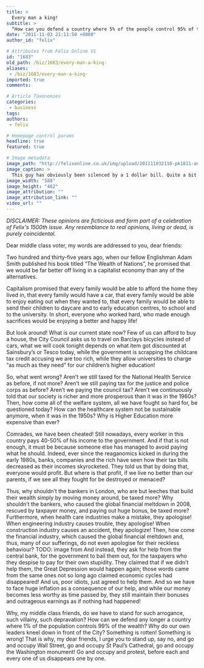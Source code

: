 ```yaml
---
title: >
  Every man a king!
subtitle: >
  “How can you defend a country where 5% of the people control 95% of the wealth?” postulates Comrade Juggernutx
date: "2011-11-03 21:11:50 +0000"
author_id: "felix"

# Attributes from Felix Online V1
id: "1683"
old_path: /biz/1683/every-man-a-king-
aliases:
 - /biz/1683/every-man-a-king-
imported: true
comments:

# Article Taxonomies
categories:
 - business
tags:
authors:
 - felix

# Homepage control params
headline: true
featured: true

# Image metadata
image_path: "http://felixonline.co.uk/img/upload/201111032110-pk1811-anonymous1.jpg"
image_caption: >
  This guy has obviously been silenced by a 1 dollar bill. Quite a bit cheap, really.
image_width: "588"
image_height: "462"
image_attribution: ""
image_attribution_link: ""
video_url: ""
---
```


_DISCLAIMER: These opinions are ficticious and form part of a celebration of Felix's 1500th issue. Any resemblance to real opinions, living or dead, is purely coincidental._

Dear middle class voter, my words are addressed to you, dear friends:

Two hundred and thirty-five years ago, when our fellow Englishman Adam Smith published his book titled “The Wealth of Nations”, he promised that we would be far better off living in a capitalist economy than any of the alternatives.

Capitalism promised that every family would be able to afford the home they lived in, that every family would have a car, that every family would be able to enjoy eating out when they wanted to, that every family would be able to send their children to daycare and to early education centres, to school and to the university. In short, everyone who worked hard, who made enough sacrifices would be enjoying a better and happy life!

But look around! What is our current state now? Few of us can afford to buy a house, the City Council asks us to travel on Barclays bicycles instead of cars, what we will cook tonight depends on what item got discounted at Sainsbury’s or Tesco today, while the government is scrapping the childcare tax credit accusing we are too rich, while they allow universities to charge “as much as they need” for our children’s higher education!

So, what went wrong? Aren’t we still taxed for the National Health Service as before, if not more? Aren’t we still paying tax for the justice and police corps as before? Aren’t we paying the council tax? Aren’t we continuously told that our society is richer and more prosperous than it was in the 1960s? Then, how come all of the welfare system, all we have fought so hard for, be questioned today? How can the healthcare system not be sustainable anymore, when it was in the 1950s? Why is Higher Education more expensive than ever?

Comrades, we have been cheated! Still nowadays, every worker in this country pays 40-50% of his income to the government. And if that is not enough, it must be because someone else has managed to avoid paying what he should. Indeed, ever since the reaganomics kicked in during the early 1980s, banks, companies and the rich have seen how their tax bills decreased as their incomes skyrocketed. They told us that by doing that, everyone would profit. But where is that profit, if we live no better than our parents, if we see all they fought for be destroyed or menaced?

Thus, why shouldn’t the bankers in London, who are but leeches that build their wealth simply by moving money around, be taxed more? Why shouldn’t the bankers, who caused the global financial meltdown in 2008, rescued by taxpayer money, and paying out huge bonus, be taxed more?
 Furthermore, when health care industries make a mistake, they apologise! When engineering industry causes trouble, they apologise! When construction industry causes an accident, they apologize! Then, how come the financial industry, which caused the global financial meltdown and, thus, many of our sufferings, do not even apologise for their reckless behaviour?
TODO: image from
And instead, they ask for help from the central bank, for the government to bail them out, for the taxpayers who they despise to pay for their own stupidity. They claimed that if we didn’t help them, the Great Depression would happen again; those words came from the same ones not so long ago claimed economic cycles had disappeared! And us, poor idiots, just agreed to help them. And so we have to face huge inflation as a consequence of our help, and while our money becomes less worthy as time passed by, they still maintain their bonuses and outrageous earnings as if nothing had happened!

Why, my middle class friends, do we have to stand for such arrogance, such villainy, such depravation? How can we defend any longer a country where 1% of the population controls 99% of the wealth? Why do our own leaders kneel down in front of the City? Something is rotten! Something is wrong! That is why, my dear friends, I urge you to stand up, say no, and go and occupy Wall Street, go and occupy St Paul’s Cathedral, go and occupy the Washington monument! Go and occupy and protest, before each and every one of us disappears one by one.
